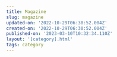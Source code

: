 ```yaml
---
title: Magazine
slug: magazine
updated-on: '2022-10-29T06:30:52.004Z'
created-on: '2022-10-29T06:30:52.004Z'
published-on: '2023-03-10T10:32:34.110Z'
layout: '[category].html'
tags: category
---
```



